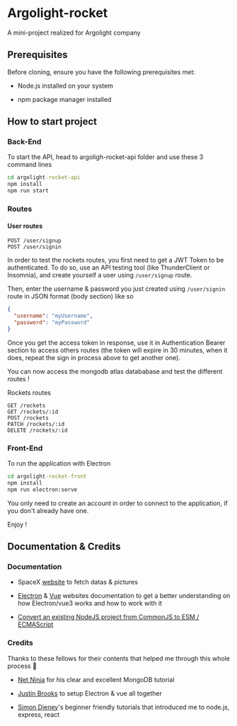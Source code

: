 # Argolight-rocket
A mini-project realized for Argolight company

## Prerequisites

Before cloning, ensure you have the following prerequisites met:

- Node.js installed on your system

- npm package manager installed

## How to start project 
### Back-End

To start the API, head to argoligh-rocket-api folder and use these 3 command lines

```cmd
cd argolight-rocket-api
npm install
npm run start
```

### Routes
#### User routes

```
POST /user/signup
POST /user/signin
```

In order to test the rockets routes, you first need to get a JWT Token to be authenticated. To do so, use an API testing tool (like ThunderClient or Insomnia), and create yourself a user using `/user/signup` route. 

Then, enter the username & password you just created using `/user/signin` route in JSON format (body section) like so

```json
{
  "username": "myUsername",
  "password": "myPassword"
}
```

Once you get the access token in response, use it in Authentication Bearer section to access others routes (the token will expire in 30 minutes, when it does, repeat the sign in process above to get another one).

You can now access the mongodb atlas datababase and test the different routes !

Rockets routes
```
GET /rockets
GET /rockets/:id
POST /rockets
PATCH /rockets/:id
DELETE /rockets/:id
```


### Front-End

To run the application with Electron

```cmd
cd argolight-rocket-front
npm install
npm run electron:serve
```

You only need to create an account in order to connect to the application, if you don't already have one.

Enjoy !

## Documentation & Credits
### Documentation

- SpaceX <a href="https://www.spacex.com/">website</a> to fetch datas & pictures

- <a href="https://www.electronjs.org/fr/docs/latest/tutorial/tutorial-first-app">Electron</a> & <a href="https://vuejs.org/guide/introduction.html">Vue</a> websites documentation to get a better understanding on how Electron/vue3 works and how to work with it

- <a href="https://tsmx.net/convert-existing-nodejs-project-from-commonjs-to-esm/">Convert an existing NodeJS project from CommonJS to ESM / ECMAScript</a>

### Credits
Thanks to these fellows for their contents that helped me through this whole process 🙏

- <a href="https://www.youtube.com/watch?v=ExcRbA7fy_A&list=PL4cUxeGkcC9h77dJ-QJlwGlZlTd4ecZOA&index=1">Net Ninja</a> for his clear and excellent MongoDB tutorial

- <a href="https://www.youtube.com/watch?v=LnRCX074VfA">Justin Brooks<a/> to setup Electron & vue all together

- <a href="https://www.youtube.com/watch?v=NRxzvpdduvQ">Simon Dieney</a>'s beginner friendly tutorials that introduced me to node.js, express, react
